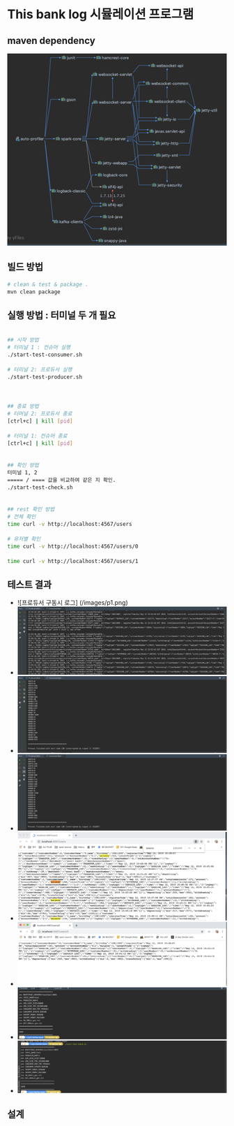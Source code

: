 
# This bank log 시뮬레이션 프로그램



## maven dependency
![maven dependency](/images/mvn_dep.png)

## 빌드 방법
```bash
# clean & test & package .
mvn clean package


```


## 실행 방법 : 터미널 두 개 필요
```bash

## 시작 방법
# 터미널 1 : 컨슈머 실행
./start-test-consumer.sh

# 터미널 2: 프로듀서 실행
./start-test-producer.sh



## 종료 방법
# 터머널 2: 프로듀서 종료
[ctrl+c] | kill [pid] 

# 터미널 1: 컨슈머 종료 
[ctrl+c] | kill [pid] 


## 확인 방법
터미널 1, 2  
===== / ==== 값을 비교하여 같은 지 확인.
./start-test-check.sh 


## rest 확인 방법
# 전체 확인 
time curl -v http://localhost:4567/users

# 유저별 확인
time curl -v http://localhost:4567/users/0

time curl -v http://localhost:4567/users/1


```


## 테스트 결과
* ![프로듀서 구동시 로그] (/images/p1.png)
* ![컨슈머 구동시 로그](/images/c1.png)
* ![프로듀서 종료시 로그](/images/p2.png)
* ![컨슈머 종료시 로그](/images/c2.png)
* ![REST 조회 전체](/images/r1.png)
* ![REST 조회 고객번호](/images/r2.png)
* ![결과 확인 gen vs consumer diff console](/images/d1.png)
* ![결과 확인 gen vs consumer diff shell](/images/d2.png)

## 설계 


